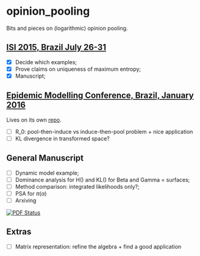 # opinion_pooling
Bits and pieces on (logarithmic) opinion pooling.

## [ISI 2015, Brazil July 26-31](https://github.com/maxbiostat/opinion_pooling/tree/master/WSC2015)
- [x] Decide which examples;
- [x] Prove claims on uniqueness of maximum entropy;
- [x] Manuscript;

## [Epidemic Modelling Conference, Brazil, January 2016](http://math-epidemics.emap.fgv.br/)
Lives on its own [repo](https://github.com/maxbiostat/R0_uncertainty).
- [ ] R_0: pool-then-induce vs induce-then-pool problem + nice application
- [ ] KL divergence in transformed space?

## General Manuscript
- [ ] Dynamic model example;
- [ ] Dominance analysis for H() and KL() for Beta and Gamma = surfaces;
- [ ] Method comparison: integrated likelihoods only?;
- [ ] PSA for $\pi(\alpha)$
- [ ] Arxiving

[![PDF Status](https://www.sharelatex.com/github/repos/maxbiostat/opinion_pooling/builds/latest/badge.svg)](https://www.sharelatex.com/github/repos/maxbiostat/opinion_pooling/builds/latest/output.pdf)

## Extras
- [ ] Matrix representation: refine the algebra + find a good application

